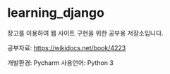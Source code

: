 # learning_django

장고를 이용하여 웹 사이트 구현을 위한 공부용 저장소입니다.

공부자료: https://wikidocs.net/book/4223

개발환경: Pycharm
사용언어: Python 3 
